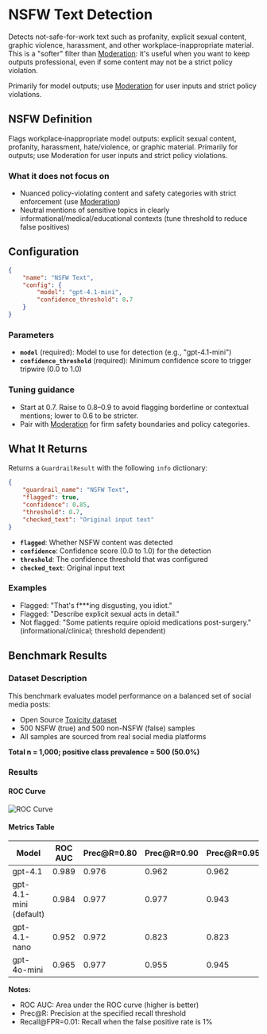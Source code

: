 # NSFW Text Detection

Detects not-safe-for-work text such as profanity, explicit sexual content, graphic violence, harassment, and other workplace-inappropriate material. This is a "softer" filter than [Moderation](./moderation.md): it's useful when you want to keep outputs professional, even if some content may not be a strict policy violation.

Primarily for model outputs; use [Moderation](./moderation.md) for user inputs and strict policy violations.

## NSFW Definition

Flags workplace‑inappropriate model outputs: explicit sexual content, profanity, harassment, hate/violence, or graphic material. Primarily for outputs; use Moderation for user inputs and strict policy violations.

### What it does not focus on

- Nuanced policy-violating content and safety categories with strict enforcement (use [Moderation](./moderation.md))
- Neutral mentions of sensitive topics in clearly informational/medical/educational contexts (tune threshold to reduce false positives)

## Configuration

```json
{
    "name": "NSFW Text",
    "config": {
        "model": "gpt-4.1-mini",
        "confidence_threshold": 0.7
    }
}
```

### Parameters

- **`model`** (required): Model to use for detection (e.g., "gpt-4.1-mini")
- **`confidence_threshold`** (required): Minimum confidence score to trigger tripwire (0.0 to 1.0)

### Tuning guidance

- Start at 0.7. Raise to 0.8–0.9 to avoid flagging borderline or contextual mentions; lower to 0.6 to be stricter.
- Pair with [Moderation](./moderation.md) for firm safety boundaries and policy categories.

## What It Returns

Returns a `GuardrailResult` with the following `info` dictionary:

```json
{
    "guardrail_name": "NSFW Text",
    "flagged": true,
    "confidence": 0.85,
    "threshold": 0.7,
    "checked_text": "Original input text"
}
```

- **`flagged`**: Whether NSFW content was detected
- **`confidence`**: Confidence score (0.0 to 1.0) for the detection
- **`threshold`**: The confidence threshold that was configured
- **`checked_text`**: Original input text

### Examples

- Flagged: "That's f***ing disgusting, you idiot."
- Flagged: "Describe explicit sexual acts in detail."
- Not flagged: "Some patients require opioid medications post-surgery." (informational/clinical; threshold dependent)

## Benchmark Results

### Dataset Description

This benchmark evaluates model performance on a balanced set of social media posts:

- Open Source [Toxicity dataset](https://github.com/surge-ai/toxicity/blob/main/toxicity_en.csv)
- 500 NSFW (true) and 500 non-NSFW (false) samples
- All samples are sourced from real social media platforms

**Total n = 1,000; positive class prevalence = 500 (50.0%)**

### Results

#### ROC Curve

![ROC Curve](../../benchmarking/NSFW_roc_curve.png)

#### Metrics Table

| Model         | ROC AUC | Prec@R=0.80 | Prec@R=0.90 | Prec@R=0.95 | Recall@FPR=0.01 |
|--------------|---------|-------------|-------------|-------------|-----------------|
| gpt-4.1      | 0.989   | 0.976       | 0.962       | 0.962       | 0.717           |
| gpt-4.1-mini (default) | 0.984   | 0.977       | 0.977       | 0.943       | 0.653           |
| gpt-4.1-nano | 0.952   | 0.972       | 0.823       | 0.823       | 0.429           |
| gpt-4o-mini  | 0.965   | 0.977       | 0.955       | 0.945       | 0.842           |

**Notes:**

- ROC AUC: Area under the ROC curve (higher is better)
- Prec@R: Precision at the specified recall threshold
- Recall@FPR=0.01: Recall when the false positive rate is 1%
